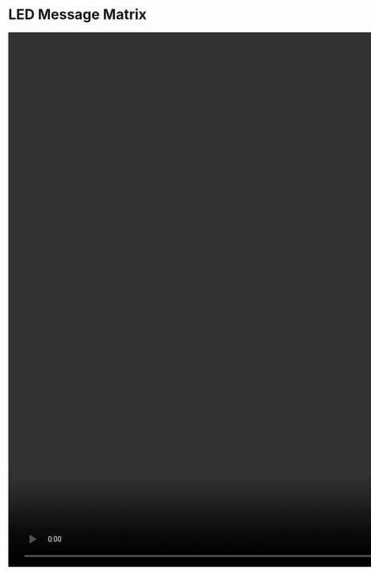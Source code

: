 # LED Message Matrix

<video width="1920" height="1080" controls>
  <source src="static/video.mp4" type="video/mp4">
Your browser does not support the video tag.
</video>
